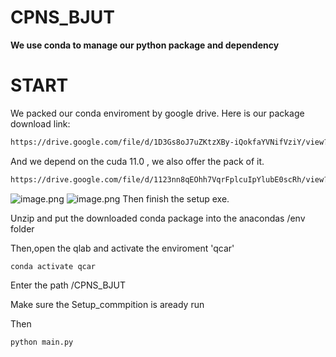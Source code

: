# CPNS_BJUT

**We use conda to manage our python package and dependency**

# START 

We packed our conda enviroment by google drive.
Here is our package download link:
```txt
https://drive.google.com/file/d/1D3Gs8oJ7uZKtzXBy-iQokfaYVNifVziY/view?usp=drive_link
```
And we depend on the cuda 11.0 , we also offer the pack of it.
```txt
https://drive.google.com/file/d/1123nn8qEOhh7VqrFplcuIpYlubE0scRh/view?usp=drive_link
```
![image.png](https://obsidian-1321127127.cos.ap-beijing.myqcloud.com/20240320224007.png)
![image.png](https://obsidian-1321127127.cos.ap-beijing.myqcloud.com/20240320224215.png)
Then finish the setup exe.

Unzip and put the downloaded conda package into the anacondas /env folder

Then,open the qlab and activate the enviroment 'qcar'
```shell
conda activate qcar
```
Enter the path /CPNS_BJUT

Make sure the Setup_commpition is aready run

Then 
```shell
python main.py
```
